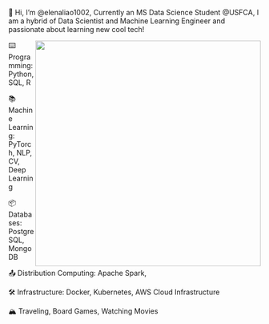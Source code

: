 

👋 Hi, I’m @elenaliao1002, Currently an MS Data Science Student @USFCA, I am a hybrid of Data Scientist and Machine Learning Engineer and passionate about learning new cool tech!

<img align="right" width=450px src="https://github-readme-stats.vercel.app/api?username=elenaliao1002&show_icons=true&count_private=true&theme=radical&text_color=e4bf7a" />

⌨️ Programming: Python, SQL, R

📚 Machine Learning: PyTorch, NLP, CV, Deep Learning

📦 Databases: PostgreSQL, MongoDB 

📤 Distribution Computing: Apache Spark, 

🛠️ Infrastructure: Docker, Kubernetes, AWS Cloud Infrastructure

🏔️ Traveling, Board Games, Watching Movies




<!--
![Elena's GitHub stats](https://github-readme-stats.vercel.app/api?username=elenaliao1002&show_icons=true&count_private=true&theme=radical)

[![Top Langs](https://github-readme-stats.vercel.app/api/top-langs/?username=elenaliao1002)](https://github.com/elenaliao1002/github_stats)

**ajinChen/ajinChen** is a ✨ _special_ ✨ repository because its `README.md` (this file) appears on your GitHub profile.

Here are some ideas to get you started:

- 🔭 I’m currently working on ...
- 🌱 I’m currently learning ...
- 👯 I’m looking to collaborate on ...
- 🤔 I’m looking for help with ...
- 💬 Ask me about ...
- 📫 How to reach me: ...
- 😄 Pronouns: ...
- ⚡ Fun fact: ...

<a href="http://ajin.icu">
  <img width=450px src="https://github-readme-stats.vercel.app/api?username=ajinChen&show_icons=true&count_private=true&theme=onedark" />

<a href="http://ajin-top-lang.icu">
  <img align="right" width=420px src="https://github-readme-stats.vercel.app/api/top-langs/?username=ajinChen&layout=compact&langs_count=6&hide=php,less,javascript,css,scss,html,jupyter notebook&count_private=true&theme=onedark&text_color=e4bf7a" />

-->
